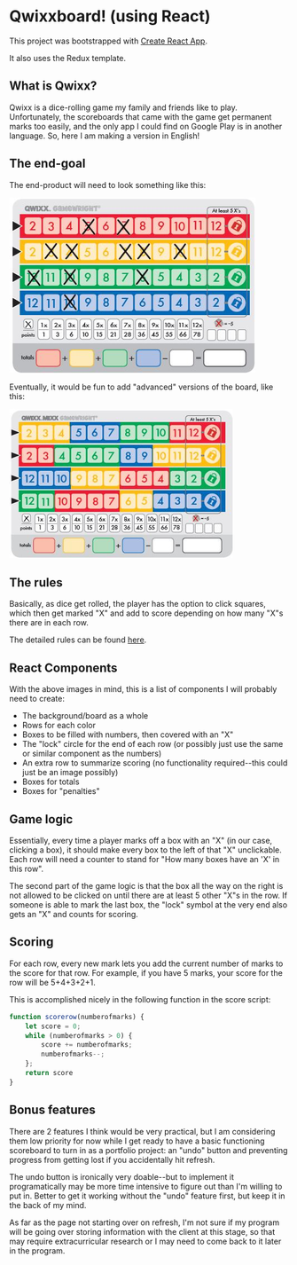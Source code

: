 # Qwixxboard! (using React)

This project was bootstrapped with [Create React App](https://github.com/facebook/create-react-app).

It also uses the Redux template.

## What is Qwixx?

Qwixx is a dice-rolling game my family and friends like to play. Unfortunately, the scoreboards that came with the game get permanent marks too easily, and the only app I could find on Google Play is in another language. So, here I am making a version in English!

## The end-goal

The end-product will need to look something like this:

![Qwixx board](board.jpg)

Eventually, it would be fun to add "advanced" versions of the board, like this:

![Qwixx alternate board](board-alt-1.jpg)

## The rules

Basically, as dice get rolled, the player has the option to click squares, which then get marked "X" and add to score depending on how many "X"s there are in each row.

The detailed rules can be found [here](https://www.ultraboardgames.com/qwixx/deluxe.php).

## React Components

With the above images in mind, this is a list of components I will probably need to create:

- The background/board as a whole
- Rows for each color
- Boxes to be filled with numbers, then covered with an "X"
- The "lock" circle for the end of each row (or possibly just use the same or similar component as the numbers)
- An extra row to summarize scoring (no functionality required--this could just be an image possibly)
- Boxes for totals
- Boxes for "penalties"

## Game logic

Essentially, every time a player marks off a box with an "X" (in our case, clicking a box), it should make every box to the left of that "X" unclickable. Each row will need a counter to stand for "How many boxes have an 'X' in this row".

The second part of the game logic is that the box all the way on the right is not allowed to be clicked on until there are at least 5 other "X"s in the row. If someone is able to mark the last box, the "lock" symbol at the very end also gets an "X" and counts for scoring.

## Scoring

For each row, every new mark lets you add the current number of marks to the score for that row. For example, if you have 5 marks, your score for the row will be 5+4+3+2+1.

This is accomplished nicely in the following function in the score script:
```javascript
function scorerow(numberofmarks) {
    let score = 0;
    while (numberofmarks > 0) {
        score += numberofmarks;
        numberofmarks--;
    };
    return score
}
```

## Bonus features

There are 2 features I think would be very practical, but I am considering them low priority for now while I get ready to have a basic functioning scoreboard to turn in as a portfolio project: an "undo" button and preventing progress from getting lost if you accidentally hit refresh.

The undo button is ironically very doable--but to implement it programatically may be more time intensive to figure out than I'm willing to put in. Better to get it working without the "undo" feature first, but keep it in the back of my mind.

As far as the page not starting over on refresh, I'm not sure if my program will be going over storing information with the client at this stage, so that may require extracurricular research or I may need to come back to it later in the program.